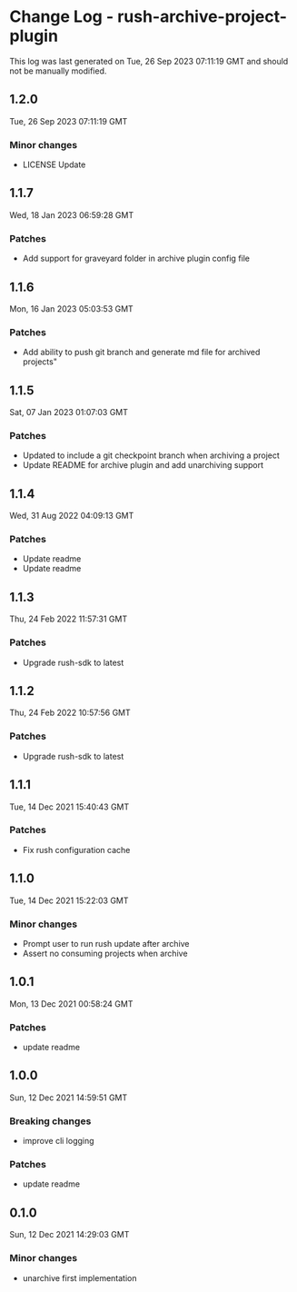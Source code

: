 # Change Log - rush-archive-project-plugin

This log was last generated on Tue, 26 Sep 2023 07:11:19 GMT and should not be manually modified.

## 1.2.0
Tue, 26 Sep 2023 07:11:19 GMT

### Minor changes

- LICENSE Update

## 1.1.7
Wed, 18 Jan 2023 06:59:28 GMT

### Patches

- Add support for graveyard folder in archive plugin config file

## 1.1.6
Mon, 16 Jan 2023 05:03:53 GMT

### Patches

- Add ability to push git branch and generate md file for archived projects"

## 1.1.5
Sat, 07 Jan 2023 01:07:03 GMT

### Patches

- Updated to include a git checkpoint branch when archiving a project
- Update README for archive plugin and add unarchiving support

## 1.1.4
Wed, 31 Aug 2022 04:09:13 GMT

### Patches

- Update readme
- Update readme

## 1.1.3
Thu, 24 Feb 2022 11:57:31 GMT

### Patches

- Upgrade rush-sdk to latest

## 1.1.2
Thu, 24 Feb 2022 10:57:56 GMT

### Patches

- Upgrade rush-sdk to latest

## 1.1.1
Tue, 14 Dec 2021 15:40:43 GMT

### Patches

- Fix rush configuration cache

## 1.1.0
Tue, 14 Dec 2021 15:22:03 GMT

### Minor changes

- Prompt user to run rush update after archive
- Assert no consuming projects when archive

## 1.0.1
Mon, 13 Dec 2021 00:58:24 GMT

### Patches

- update readme

## 1.0.0
Sun, 12 Dec 2021 14:59:51 GMT

### Breaking changes

- improve cli logging

### Patches

- update readme

## 0.1.0
Sun, 12 Dec 2021 14:29:03 GMT

### Minor changes

- unarchive first implementation


